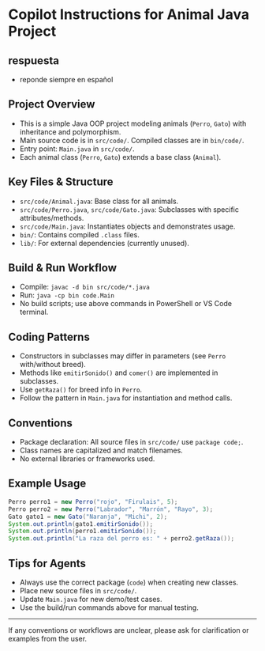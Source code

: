# Copilot Instructions for Animal Java Project


## respuesta
- reponde siempre en español
## Project Overview
- This is a simple Java OOP project modeling animals (`Perro`, `Gato`) with inheritance and polymorphism.
- Main source code is in `src/code/`. Compiled classes are in `bin/code/`.
- Entry point: `Main.java` in `src/code/`.
- Each animal class (`Perro`, `Gato`) extends a base class (`Animal`).

## Key Files & Structure
- `src/code/Animal.java`: Base class for all animals.
- `src/code/Perro.java`, `src/code/Gato.java`: Subclasses with specific attributes/methods.
- `src/code/Main.java`: Instantiates objects and demonstrates usage.
- `bin/`: Contains compiled `.class` files.
- `lib/`: For external dependencies (currently unused).

## Build & Run Workflow
- Compile: `javac -d bin src/code/*.java`
- Run: `java -cp bin code.Main`
- No build scripts; use above commands in PowerShell or VS Code terminal.

## Coding Patterns
- Constructors in subclasses may differ in parameters (see `Perro` with/without breed).
- Methods like `emitirSonido()` and `comer()` are implemented in subclasses.
- Use `getRaza()` for breed info in `Perro`.
- Follow the pattern in `Main.java` for instantiation and method calls.

## Conventions
- Package declaration: All source files in `src/code/` use `package code;`.
- Class names are capitalized and match filenames.
- No external libraries or frameworks used.

## Example Usage
```java
Perro perro1 = new Perro("rojo", "Firulais", 5);
Perro perro2 = new Perro("Labrador", "Marrón", "Rayo", 3);
Gato gato1 = new Gato("Naranja", "Michi", 2);
System.out.println(gato1.emitirSonido());
System.out.println(perro1.emitirSonido());
System.out.println("La raza del perro es: " + perro2.getRaza());
```

## Tips for Agents
- Always use the correct package (`code`) when creating new classes.
- Place new source files in `src/code/`.
- Update `Main.java` for new demo/test cases.
- Use the build/run commands above for manual testing.

---
If any conventions or workflows are unclear, please ask for clarification or examples from the user.
